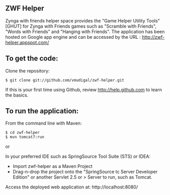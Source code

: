 ZWF Helper
-------------------
Zynga with friends helper space provides the "Game Helper Utility Tools" [GHUT] for Zynga with Friends games such as "Scramble with Friends", "Words with Friends" and "Hanging with Friends". 
The application has been hosted on Google app engine and can be accessed by the URL : http://zwf-helper.appspot.com/

To get the code:
-------------------
Clone the repository:

    $ git clone git://github.com/vmudigal/zwf-helper.git

If this is your first time using Github, review http://help.github.com to learn the basics.

To run the application:
-------------------	
From the command line with Maven:

    $ cd zwf-helper
    $ mvn tomcat7:run

or

In your preferred IDE such as SpringSource Tool Suite (STS) or IDEA:

* Import zwf-helper as a Maven Project
* Drag-n-drop the project onto the "SpringSource tc Server Developer Edition" or another Servlet 2.5 or > Server to run, such as Tomcat.

Access the deployed web application at: http://localhost:8080/